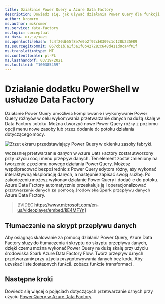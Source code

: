```yaml
---
title: Działanie Power Query w Azure Data Factory
description: Dowiedz się, jak używać działania Power Query dla funkcji przetwarzanie danych w potoku Data Factory
author: kromerm
ms.author: makromer
ms.service: data-factory
ms.topic: conceptual
ms.date: 01/18/2021
ms.openlocfilehash: fc4f20db55f8e7e0b2f92cb8309c1c128b235089
ms.sourcegitcommit: 867cb1b7a1f3a1f0b427282c648d411d0ca4f81f
ms.translationtype: MT
ms.contentlocale: pl-PL
ms.lasthandoff: 03/19/2021
ms.locfileid: "100385459"
---
```

# <a name="power-query-activity-in-data-factory"></a>Działanie dodatku PowerShell w usłudze Data Factory

Działanie Power Query umożliwia kompilowanie i wykonywanie Power Query różnyów w celu wykonywania przetwarzanie danych na dużą skalę w Data Factory potoku. Można utworzyć nowe Power Query różny z poziomu opcji menu nowe zasoby lub przez dodanie do potoku działania dotyczącego mocy.

![Zrzut ekranu przedstawiający Power Query w okienku zasoby fabryki.](media/data-flow/power-query-wrangling.png)

Wcześniej przetwarzanie danych w Azure Data Factory został utworzony przy użyciu opcji menu przepływ danych. Ten element został zmieniony na tworzenie z poziomu nowego działania Power Query. Możesz współpracować bezpośrednio z Power Query edytora różny, aby wykonać interaktywną eksplorację danych, a następnie zapisać swoją służbę. Po zakończeniu możesz wykonać działanie Power Query i dodać je do potoku. Azure Data Factory automatycznie przeskaluje ją i operacjonalizować przetwarzanie danych za pomocą środowiska Spark przepływu danych Azure Data Factory.

> [!VIDEO https://www.microsoft.com/en-us/videoplayer/embed/RE4MFYn]

## <a name="translation-to-data-flow-script"></a>Tłumaczenie na skrypt przepływu danych

Aby osiągnąć skalowanie za pomocą działania Power Query, Azure Data Factory służy do tłumaczenia ```M``` skryptu do skryptu przepływu danych, dzięki czemu można wykonać Power Query na dużą skalę przy użyciu środowiska Spark Azure Data Factory Flow. Twórz przepływ danych przetwarzanie przy użyciu przygotowywania danych bez kodu. Aby uzyskać listę dostępnych funkcji, zobacz [funkcje transformacji](wrangling-functions.md).

## <a name="next-steps"></a>Następne kroki

Dowiedz się więcej o pojęciach dotyczących przetwarzanie danych przy użyciu [Power Query w Azure Data Factory](wrangling-tutorial.md)
